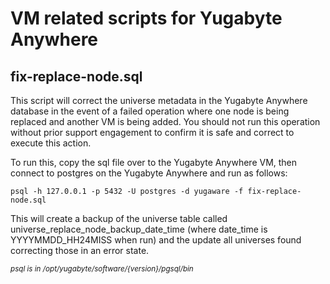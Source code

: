 # VM related scripts for Yugabyte Anywhere

## fix-replace-node.sql
This script will correct the universe metadata in the Yugabyte Anywhere database in the event of a failed operation where one node is being replaced and another VM is being added.  You should not run this operation without prior support engagement to confirm it is safe and correct to execute this action.

To run this, copy the sql file over to the Yugabyte Anywhere VM, then connect to postgres on the Yugabyte Anywhere and run as follows:
```
psql -h 127.0.0.1 -p 5432 -U postgres -d yugaware -f fix-replace-node.sql
```
This will create a backup of the universe table called universe_replace_node_backup_date_time (where date_time is YYYYMMDD_HH24MISS when run) and the update all universes found correcting those in an error state.

<small>*psql is in /opt/yugabyte/software/{version}/pgsql/bin*</small>